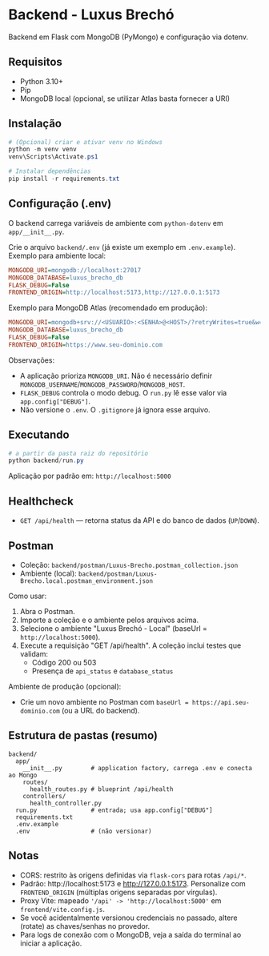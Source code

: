 # Backend - Luxus Brechó

Backend em Flask com MongoDB (PyMongo) e configuração via dotenv.

## Requisitos
- Python 3.10+
- Pip
- MongoDB local (opcional, se utilizar Atlas basta fornecer a URI)

## Instalação
```powershell
# (Opcional) criar e ativar venv no Windows
python -m venv venv
venv\Scripts\Activate.ps1

# Instalar dependências
pip install -r requirements.txt
```

## Configuração (.env)
O backend carrega variáveis de ambiente com `python-dotenv` em `app/__init__.py`.

Crie o arquivo `backend/.env` (já existe um exemplo em `.env.example`). Exemplo para ambiente local:
```ini
MONGODB_URI=mongodb://localhost:27017
MONGODB_DATABASE=luxus_brecho_db
FLASK_DEBUG=False
FRONTEND_ORIGIN=http://localhost:5173,http://127.0.0.1:5173
```

Exemplo para MongoDB Atlas (recomendado em produção):
```ini
MONGODB_URI=mongodb+srv://<USUARIO>:<SENHA>@<HOST>/?retryWrites=true&w=majority&appName=Cluster0
MONGODB_DATABASE=luxus_brecho_db
FLASK_DEBUG=False
FRONTEND_ORIGIN=https://www.seu-dominio.com
```

Observações:
- A aplicação prioriza `MONGODB_URI`. Não é necessário definir `MONGODB_USERNAME`/`MONGODB_PASSWORD`/`MONGODB_HOST`.
- `FLASK_DEBUG` controla o modo debug. O `run.py` lê esse valor via `app.config["DEBUG"]`.
- Não versione o `.env`. O `.gitignore` já ignora esse arquivo.

## Executando
```powershell
# a partir da pasta raiz do repositório
python backend/run.py
```

Aplicação por padrão em: `http://localhost:5000`

## Healthcheck
- `GET /api/health` — retorna status da API e do banco de dados (`UP`/`DOWN`).

## Postman
- Coleção: `backend/postman/Luxus-Brecho.postman_collection.json`
- Ambiente (local): `backend/postman/Luxus-Brecho.local.postman_environment.json`

Como usar:
1. Abra o Postman.
2. Importe a coleção e o ambiente pelos arquivos acima.
3. Selecione o ambiente "Luxus Brechó - Local" (baseUrl = `http://localhost:5000`).
4. Execute a requisição "GET /api/health". A coleção inclui testes que validam:
   - Código 200 ou 503
   - Presença de `api_status` e `database_status`

Ambiente de produção (opcional):
- Crie um novo ambiente no Postman com `baseUrl = https://api.seu-dominio.com` (ou a URL do backend).

## Estrutura de pastas (resumo)
```
backend/
  app/
    __init__.py        # application factory, carrega .env e conecta ao Mongo
    routes/
      health_routes.py # blueprint /api/health
    controllers/
      health_controller.py
  run.py               # entrada; usa app.config["DEBUG"]
  requirements.txt
  .env.example
  .env                 # (não versionar)
```

## Notas
- CORS: restrito às origens definidas via `flask-cors` para rotas `/api/*`.
- Padrão: http://localhost:5173 e http://127.0.0.1:5173. Personalize com `FRONTEND_ORIGIN` (múltiplas origens separadas por vírgulas).
- Proxy Vite: mapeado `'/api' -> 'http://localhost:5000'` em `frontend/vite.config.js`.
- Se você acidentalmente versionou credenciais no passado, altere (rotate) as chaves/senhas no provedor.
- Para logs de conexão com o MongoDB, veja a saída do terminal ao iniciar a aplicação.
